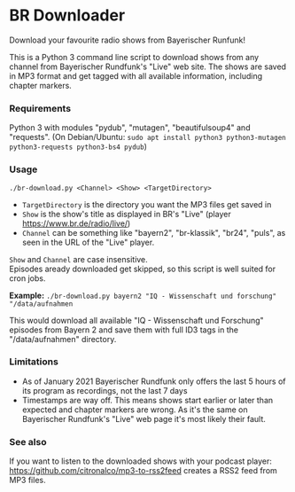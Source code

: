 # BR Downloader

Download your favourite radio shows from Bayerischer Runfunk!

This is a Python 3 command line script to download shows from any channel from Bayerischer Rundfunk's "Live" web site.
The shows are saved in MP3 format and get tagged with all available information, including chapter markers.

### Requirements
Python 3 with modules "pydub", "mutagen", "beautifulsoup4" and "requests".
(On Debian/Ubuntu: `sudo apt install python3 python3-mutagen python3-requests python3-bs4 pydub`)

### Usage
```./br-download.py <Channel> <Show> <TargetDirectory>```

* `TargetDirectory` is the directory you want the MP3 files get saved in
* `Show` is the show's title as displayed in BR's "Live" (player https://www.br.de/radio/live/)
* `Channel` can be something like "bayern2", "br-klassik", "br24", "puls", as seen in the URL of the "Live" player.

`Show` and `Channel` are case insensitive. \
Episodes aready downloaded get skipped, so this script is well suited for cron jobs.

**Example:**
```./br-download.py bayern2 "IQ - Wissenschaft und forschung" "/data/aufnahmen```

This would download all available "IQ - Wissenschaft und Forschung" episodes from Bayern 2 and save them with full ID3 tags in the "/data/aufnahmen" directory.

### Limitations
* As of January 2021 Bayerischer Rundfunk only offers the last 5 hours of its program as recordings, not the last 7 days
* Timestamps are way off. This means shows start earlier or later than expected and chapter markers are wrong. As it's the same on Bayerischer Rundfunk's "Live" web page it's most likely their fault.

### See also
If you want to listen to the downloaded shows with your podcast player: https://github.com/citronalco/mp3-to-rss2feed creates a RSS2 feed from MP3 files.

